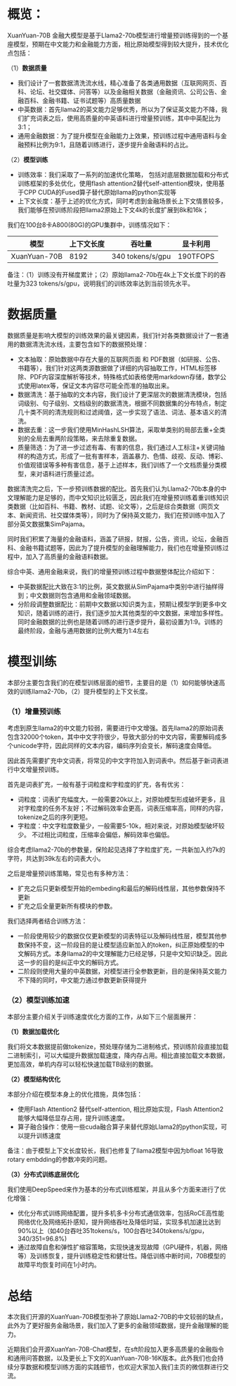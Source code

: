 
# 概览：

XuanYuan-70B 金融大模型是基于Llama2-70b模型进行增量预训练得到的一个基座模型，预期在中文能力和金融能力方面，相比原始模型得到较大提升，技术优化点包括：

（1）**数据质量**

- 我们设计了一套数据清洗流水线，精心准备了各类通用数据（互联网网页、百科、论坛、社交媒体、问答等）以及金融相关数据（金融资讯、公司公告、金融百科、金融书籍、证书试题等）高质量数据
- 中英数据：首先llama2的英文能力足够优秀，所以为了保证英文能力不降，我们扩充词表之后，使用高质量的中英语料进行增量预训练，其中中英配比为3:1；
- 通用金融数据：为了提升模型在金融能力上效果，预训练过程中通用语料与金融预料比例为9:1，且随着训练进行，逐步提升金融语料的占比。

（2）**模型训练**

- 训练效率：我们采取了一系列的加速优化策略， 包括对底层数据加载和分布式训练框架的多处优化，使用flash attention2替代self-attention模块，使用基于CPP CUDA的Fused算子替代原始llama的python实现等
- 上下文长度：基于上述的优化方式，同时考虑到金融场景长上下文情景较多，我们能够在预训练阶段把llama2原始上下文4k的长度扩展到8k和16k；

我们在100台8卡A800(80G)的GPU集群中，训练情况如下：

| 模型         | 上下文长度 | 吞吐量           | 显卡利用 |
| ------------ | ---------- | ---------------- | -------- |
| XuanYuan-70B | 8192       | 340 tokens/s/gpu | 190TFOPS |

备注：（1）训练没有开梯度累计；（2）原始llama2-70b在4k上下文长度下的的吞吐量为323 tokens/s/gpu，说明我们的训练效率达到当前领先水平。

# 数据质量

数据质量是影响大模型的训练效果的最关键因素，我们针对各类数据设计了一套通用的数据清洗流水线，主要包含如下的数据预处理：

- 文本抽取：原始数据中存在大量的互联网页面 和 PDF数据（如研报、公告、书籍等），我们针对这两类源数据做了详细的内容抽取工作，HTML标签移除、PDF内容深度解析等技术，特殊格式如表格使用markdown存储，数学公式使用latex等，保证文本内容尽可能全而准的抽取出来。
- 数据清洗：基于抽取的文本内容，我们设计了更深层次的数据清洗模块，包括词级别、句子级别、文档级别的数据清洗，根据不同数据集的分布特点，制定几十类不同的清洗规则和过滤阈值，这一步实现了语法、词法、基本语义的清洗。
- 数据去重：这一步我们使用MinHashLSH算法，采取单类别的局部去重+全类别的全局去重两阶段策略，来去除重复数据。
- 质量筛选：为了进一步过滤有毒、有害的信息，我们通过人工标注+关键词抽样的构造方式，形成了一批有害样本，涵盖暴力、色情、歧视、反动、博彩、价值观错误等多种有害信息，基于上述样本，我们训练了一个文档质量分类模型，来对语料进行质量过滤。

数据清洗完之后，下一步预训练数据的配比。首先我们认为Llama2-70b本身的中文理解能力是足够的，而中文知识比较匮乏，因此我们在增量预训练着重训练知识类数据（比如百科、书籍、教材、试题、论文等），之后是综合类数据（网页文本、新闻资讯、社交媒体类等），同时为了保持英文能力，我们在预训练中加入了部分英文数据集SimPajama。

同时我们积累了海量的金融语料，涵盖了研报，财报，公告，资讯，论坛，金融百科、金融书籍试题等，因此为了提升模型的金融理解能力，我们也在增量预训练过程中，加入了高质量的金融语料数据。

综合中英、通用金融来说，我们的增量预训练过程中数据整体配比介绍如下：

- 中英数据配比大致在3:1的比例，英文数据从SimPajama中类别中进行抽样得到；中文数据则包含通用和金融领域数据。
- 分阶段调整数据配比：前期中文数据以知识类为主，预期让模型学到更多中文知识，随着训练的进行，我们逐步加大其他类型的中文数据，来增加多样性。 同时金融数据的比例也是随着训练的进行逐步提升，最初设置为1:9。训练的最终阶段，金融与通用数据的比例大概为1:4左右



# 模型训练

本部分主要包含我们的在模型训练层面的细节，主要目的是（1）如何能够快速高效的训练llama2-70b，（2）提升模型的上下文长度。

### **（1）增量预训练**

考虑到原生llama2的中文能力较弱，需要进行中文增强。首先llama2的原始词表包含32000个token，其中中文字符很少，导致大部分的中文内容，需要解码成多个unicode字符，因此同样的文本内容，编码序列会变长，解码速度会降低。

因此首先需要扩充中文词表，将常见的中文字符加入到词表中。然后基于新词表进行中文增量预训练。 

首先是词表扩充，一般有基于词粒度和字粒度的扩充，各有优劣：

- 词粒度：词表扩充幅度大，一般需要20k以上，对原始模型形成破坏更多，且对字粒度的任务不友好；不过解码效率会更高，词表压缩率高，同样的内容，tokenize之后的序列更短。
- 字粒度：中文字粒度数量少，一般需要5-10k，相对来说，对原始模型破坏较少。 不过相比词粒度，压缩率会偏低，解码效率也偏低。

综合考虑llama2-70b的参数量，保险起见选择了字粒度扩充，一共新加入约7k的字符，共达到39k左右的词表大小。

之后是增量预训练策略，常见也有多种方法：

- 扩充之后只更新模型开始的embeding和最后的解码线性层，其他参数保持不更新
- 扩充之后全量更新所有模块的参数。

我们选择两者结合训练方法：

- 一阶段使用较少的数据仅仅更新模型的词表特征以及解码线性层，模型其他参数保持不变，这一阶段目的是让模型适应新加入的token，纠正原始模型的中文解码方式。本身llama2的中文理解能力已经足够，只是中文知识缺乏。因此这一步的目的是纠正中文的解码方式。
- 二阶段则使用大量的中英数据，对模型进行全参数更新，目的是保持英文能力不下降的同时，中文能力通过参数更新获得提升

### （2）模型训练加速

本部分主要介绍关于训练速度优化方面的工作，从如下三个层面展开：

**（1）数据加载优化**

我们将文本数据提前做tokenize，预处理存储为二进制格式，预训练阶段直接加载二进制索引，可以大幅提升数据加载速度，降内存占用。相比直接加载文本数据，更加高效，单机内存可以轻松快速加载TB级别的数据。

**（2）模型结构优化**

本部分介绍在模型本身上的优化措施，具体包括：

- 使用Flash Attention2 替代self-attention, 相比原始实现，Flash Attention2能够大幅降低显存占用，提升训练速度。
- 算子融合操作：使用一些cuda融合算子来替代原始Llama2的python实现，可以提升训练速度

备注：由于模型上下文长度较长，我们也修复了llama2模型中因为bfloat 16导致rotary embdding的参数冲突的问题。



**（3）分布式训练底层优化**

我们使用DeepSpeed来作为基本的分布式训练框架，并且从多个方面来进行了优化增强：

- 优化分布式训练网络配置，提升多机多卡分布式通信效率，包括RoCE高性能网络优化及网络拓扑感知，提升网络吞吐及降低时延，实现多机加速比达到90%以上（如40台吞吐351tokens/s，100台吞吐340tokens/s/gpu，340/351=96.8%)
- 通过故障自愈和弹性扩缩容策略，实现快速发现故障（GPU硬件，机器，网络等）及训练恢复，提升训练稳定性和健壮性。降低训练中断时间，70B模型的故障平均恢复时间在1小时内。



# 总结

本次我们开源的XuanYuan-70B模型弥补了原始Llama2-70B的中文较弱的缺点，此外为了更好服务金融场景，我们加入了更多的金融领域数据，提升金融理解的能力。

近期我们会开源XuanYan-70B-Chat模型，在sft阶段加入更多高质量的金融指令和通用问答数据，以及更长上下文的XuanYuan-70B-16K版本。此外我们也会持续分享数据和模型训练方面的实践细节，也欢迎大家加入我们主页的微信群进行交流。

